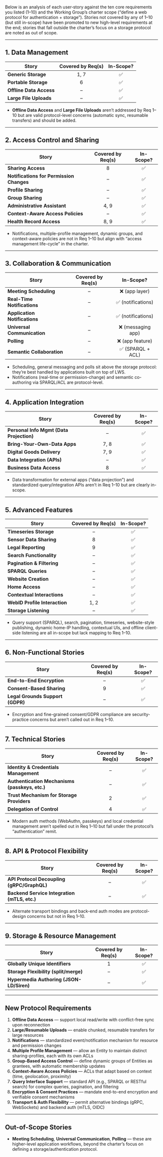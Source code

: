 Below is an analysis of each user‐story against the ten core requirements you listed (1–10) and the Working Group’s charter scope (“define a web protocol for authentication + storage”). Stories not covered by any of 1–10 (but still in-scope) have been promoted to new high-level requirements at the end; stories that fall outside the charter’s focus on a storage protocol are noted as out of scope.

---

## 1. Data Management

| Story                   | Covered by Req(s) | In-Scope? |
| ----------------------- | :---------------: | :-------: |
| **Generic Storage**     |        1, 7       |     ✅     |
| **Portable Storage**    |         6         |     ✅     |
| **Offline Data Access** |         –         |     ✅     |
| **Large File Uploads**  |         –         |     ✅     |

* **Offline Data Access** and **Large File Uploads** aren’t addressed by Req 1–10 but are valid protocol-level concerns (automatic sync, resumable transfers) and should be added.

---

## 2. Access Control and Sharing

| Story                                    | Covered by Req(s) | In-Scope? |
| ---------------------------------------- | :---------------: | :-------: |
| **Sharing Access**                       |         8         |     ✅     |
| **Notifications for Permission Changes** |         –         |     ✅     |
| **Profile Sharing**                      |         –         |     ✅     |
| **Group Sharing**                        |         –         |     ✅     |
| **Administrative Assistant**             |        4, 9       |     ✅     |
| **Context-Aware Access Policies**        |         –         |     ✅     |
| **Health Record Access**                 |        8, 9       |     ✅     |

* Notifications, multiple-profile management, dynamic groups, and context-aware policies are not in Req 1–10 but align with “access management life-cycle” in the charter.

---

## 3. Collaboration & Communication

| Story                         | Covered by Req(s) |     In-Scope?     |
| ----------------------------- | :---------------: | :---------------: |
| **Meeting Scheduling**        |         –         |   ❌ (app layer)   |
| **Real-Time Notifications**   |         –         | ✅ (notifications) |
| **Application Notifications** |         –         | ✅ (notifications) |
| **Universal Communication**   |         –         | ❌ (messaging app) |
| **Polling**                   |         –         |  ❌ (app feature)  |
| **Semantic Collaboration**    |         –         |  ✅ (SPARQL + ACL) |

* Scheduling, general messaging and polls sit above the storage protocol: they’re best handled by applications built on top of LWS.
* Notifications (real-time or permission-change) and semantic co-authoring via SPARQL/ACL are protocol-level.

---

## 4. Application Integration

| Story                                    | Covered by Req(s) | In-Scope? |
| ---------------------------------------- | :---------------: | :-------: |
| **Personal Info Mgmt (Data Projection)** |         –         |     ✅     |
| **Bring-Your-Own-Data Apps**             |        7, 8       |     ✅     |
| **Digital Goods Delivery**               |        7, 9       |     ✅     |
| **Data Integration (APIs)**              |         –         |     ✅     |
| **Business Data Access**                 |         8         |     ✅     |

* Data transformation for external apps (“data projection”) and standardized query/integration APIs aren’t in Req 1–10 but are clearly in-scope.

---

## 5. Advanced Features

| Story                         | Covered by Req(s) | In-Scope? |
| ----------------------------- | :---------------: | :-------: |
| **Timeseries Storage**        |         –         |     ✅     |
| **Sensor Data Sharing**       |         8         |     ✅     |
| **Legal Reporting**           |         9         |     ✅     |
| **Search Functionality**      |         –         |     ✅     |
| **Pagination & Filtering**    |         –         |     ✅     |
| **SPARQL Queries**            |         –         |     ✅     |
| **Website Creation**          |         –         |     ✅     |
| **Home Access**               |         –         |     ✅     |
| **Contextual Interactions**   |         –         |     ✅     |
| **WebID Profile Interaction** |        1, 2       |     ✅     |
| **Storage Listening**         |         –         |     ✅     |

* Query support (SPARQL), search, pagination, timeseries, website-style publishing, dynamic home-IP handling, contextual UIs, and offline client-side listening are all in-scope but lack mapping to Req 1–10.

---

## 6. Non-Functional Stories

| Story                            | Covered by Req(s) | In-Scope? |
| -------------------------------- | :---------------: | :-------: |
| **End-to-End Encryption**        |         –         |     ✅     |
| **Consent-Based Sharing**        |         9         |     ✅     |
| **Legal Grounds Support (GDPR)** |         –         |     ✅     |

* Encryption and fine-grained consent/GDPR compliance are security-practice concerns but aren’t called out in Req 1–10.

---

## 7. Technical Stories

| Story                                          | Covered by Req(s) | In-Scope? |
| ---------------------------------------------- | :---------------: | :-------: |
| **Identity & Credentials Management**          |         –         |     ✅     |
| **Authentication Mechanisms (passkeys, etc.)** |         –         |     ✅     |
| **Trust Mechanism for Storage Providers**      |         2         |     ✅     |
| **Delegation of Control**                      |         4         |     ✅     |

* Modern auth methods (WebAuthn, passkeys) and local credential management aren’t spelled out in Req 1–10 but fall under the protocol’s “authentication” remit.

---

## 8. API & Protocol Flexibility

| Story                                        | Covered by Req(s) | In-Scope? |
| -------------------------------------------- | :---------------: | :-------: |
| **API Protocol Decoupling (gRPC/GraphQL)**   |         –         |     ✅     |
| **Backend Service Integration (mTLS, etc.)** |         –         |     ✅     |

* Alternate transport bindings and back-end auth modes are protocol-design concerns but not in Req 1–10.

---

## 9. Storage & Resource Management

| Story                                    | Covered by Req(s) | In-Scope? |
| ---------------------------------------- | :---------------: | :-------: |
| **Globally Unique Identifiers**          |         1         |     ✅     |
| **Storage Flexibility (split/merge)**    |         –         |     ✅     |
| **Hypermedia Authoring (JSON-LD/Siren)** |         –         |     ✅     |

---

## New Protocol Requirements

1. **Offline Data Access** — support local read/write with conflict-free sync upon reconnection
2. **Large/Resumable Uploads** — enable chunked, resumable transfers for large resources
3. **Notifications** — standardized event/notification mechanism for resource and permission changes
4. **Multiple Profile Management** — allow an Entity to maintain distinct sharing-profiles, each with its own ACLs
5. **Group-Based Access Control** — define dynamic groups of Entities as grantees, with automatic membership updates
6. **Context-Aware Access Policies** — ACLs that adapt based on context (time, geolocation, proximity)
7. **Query Interface Support** — standard API (e.g., SPARQL or RESTful search) for complex queries, pagination, and filtering
8. **Encryption & Consent Practices** — mandate end-to-end encryption and verifiable consent mechanisms
9. **Transport & Auth Flexibility** — permit alternative bindings (gRPC, WebSockets) and backend auth (mTLS, OIDC)

---

## Out-of-Scope Stories

* **Meeting Scheduling**, **Universal Communication**, **Polling** — these are higher-level application workflows, beyond the charter’s focus on defining a storage/authentication protocol.
